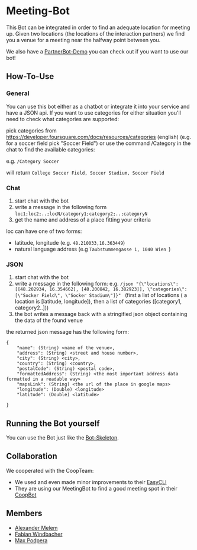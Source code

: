 # Meeting-Bot
This Bot can be integrated in order to find an adequate location for meeting up. Given two locations (the locations of the interaction partners) we find you a venue for a meeting near the halfway point between you. 

We also have a [PartnerBot-Demo](https://github.com/WoN-Hackathon-2019/won-meetingbot-partner) you can check out if you want to use our bot!
## How-To-Use
### General

You can use this bot either as a chatbot or integrate it into your service and have a JSON api.
If you want to use categories for either situation you'll need to check what categories are supported:

pick categories from https://developer.foursquare.com/docs/resources/categories (english)
(e.g. for a soccer field pick "Soccer Field")
or use the command /Category <search-term>  in the chat to find the available categories:
 
 e.g. ```/Category Soccer```
 
will return ```College Soccer Field, Soccer Stadium, Soccer Field```


### Chat
1. start chat with the bot
2. write a message in the following form ```loc1;loc2;..;locN/category1;category2;..;categoryN```
3. get the name and address of a place fitting your criteria

loc can have one of two forms:
* latitude, longitude (e.g. ```48.210033,16.363449```)
* natural language address (e.g ```Taubstummengasse 1, 1040 Wien ```)
 
### JSON
1. start chat with the bot
2. write a message in the following form: e.g. ```/json "{\"locations\": [[48.202934, 16.354662], [48.200842, 16.382923]], \"categories\": [\"Socker Field\", \"Socker Stadium\"]}" ``` (first a list of locations ( a location is \[latitude, longitude]), then a list of categories (\[category1, category2..]))
3. the bot writes a message back with a stringified json object containing the data of the found venue

the returned json message has the following form:
```
{
    "name": (String) <name of the venue>,
    "address": (String) <street and house number>,
    "city": (String) <city>,
    "country": (String) <country>,
    "postalCode": (String) <postal code>,
    "formattedAddress": (String) <the most important address data formatted in a readable way>
    "mapsLink": (String) <the url of the place in google maps>
    "longitude": (Double) <longitude>
    "latitude": (Double) <latitude>
    
}
```

## Running the Bot yourself

You can use the Bot just like the [Bot-Skeleton](https://github.com/researchstudio-sat/bot-skeleton).
## Collaboration
We cooperated with the CoopTeam: 
 * We used and even made minor improvements to their [EasyCLI](https://github.com/WoN-Hackathon-2019/easycli)
 * They are using our MeetingBot to find a good meeting spot in their [CoopBot](https://github.com/WoN-Hackathon-2019/won-coopbot)
## Members
* [Alexander Melem](https://github.com/melemalex)
* [Fabian Windbacher](https://github.com/fabianwindbacher)
* [Max Podpera](https://github.com/MaxPodpera)